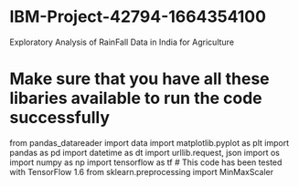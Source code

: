 # IBM-Project-42794-1664354100
Exploratory Analysis of RainFall Data in India for Agriculture
# Make sure that you have all these libaries available to run the code successfully
from pandas_datareader import data
import matplotlib.pyplot as plt
import pandas as pd
import datetime as dt
import urllib.request, json 
import os
import numpy as np
import tensorflow as tf # This code has been tested with TensorFlow 1.6
from sklearn.preprocessing import MinMaxScaler
